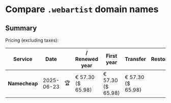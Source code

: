 # Compare `.webartist` domain names

## Summary

Pricing (excluding taxes):

| Service | Date |  | / Renewed year | First year | Transfer | Restoration |
|--|--|--|--|--|--|--|
| **Namecheap** | 2025-06-23 | 🏆 | € 57.30<br>($ 65.98) | € 57.30<br>($ 65.98) | € 57.30<br>($ 65.98) |  |
